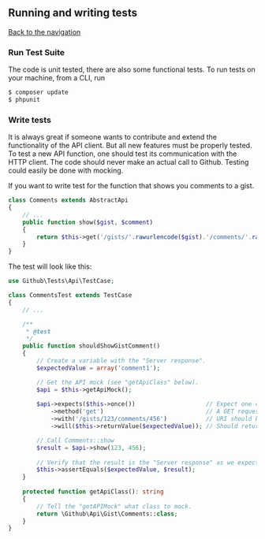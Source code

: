 ## Running and writing tests
[Back to the navigation](README.md)


### Run Test Suite

The code is unit tested, there are also some functional tests. To run tests on 
your machine, from a CLI, run

```bash
$ composer update
$ phpunit
```

### Write tests

It is always great if someone wants to contribute and extend the functionality of 
the API client. But all new features must be properly tested. To test a new API 
function, one should test its communication with the HTTP client. The code should 
never make an actual call to Github. Testing could easily be done with mocking. 

If you want to write test for the function that shows you comments to a gist. 

```php
class Comments extends AbstractApi
{
    // ...
    public function show($gist, $comment)
    {
        return $this->get('/gists/'.rawurlencode($gist).'/comments/'.rawurlencode($comment));
    }
}
```

The test will look like this: 

```php
use Github\Tests\Api\TestCase;

class CommentsTest extends TestCase
{
    // ...

    /**
     * @test
     */
    public function shouldShowGistComment()
    {
        // Create a variable with the "Server response".
        $expectedValue = array('comment1');

        // Get the API mock (see "getApiClass" below).
        $api = $this->getApiMock();
        
        $api->expects($this->once())                    // Expect one call
            ->method('get')                             // A GET request
            ->with('/gists/123/comments/456')           // URI should be "/gists/123/comments/456"
            ->will($this->returnValue($expectedValue)); // Should return the "Server response"

        // Call Comments::show
        $result = $api->show(123, 456);
        
        // Verify that the result is the "Server response" as we expect. 
        $this->assertEquals($expectedValue, $result);
    }
    
    protected function getApiClass(): string
    {
        // Tell the "getAPIMock" what class to mock. 
        return \Github\Api\Gist\Comments::class;
    }
}
```
